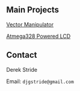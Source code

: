 ## Main Projects

[Vector Manipulator](https://github.com/DerekStride/Homework-Solvers)

[Atmega328 Powered LCD](https://github.com/DerekStride/Atmega328-LCD)

## Contact

Derek Stride

Email: `djgstride@gmail.com`
